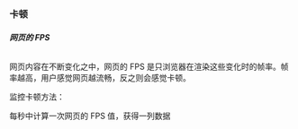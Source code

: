 ### 卡顿

###### **网页的 FPS**

网页内容在不断变化之中，网页的 FPS 是只浏览器在渲染这些变化时的帧率。帧率越高，用户感觉网页越流畅，反之则会感觉卡顿。

监控卡顿方法：

每秒中计算一次网页的 FPS 值，获得一列数据



